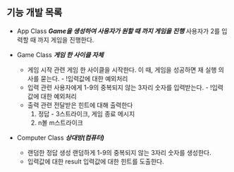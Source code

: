 ## 기능 개발 목록

- App Class
  **_Game을 생성하여 사용자가 원할 때 까지 게임을 진행_**
  사용자가 2를 입력할 때 까지 게임을 진행한다.

- Game Class
  **_게임 한 사이클 자체_**

  - 게임 시작 관련
    게임 한 사이클을 시작한다.
    이 때, 게임을 성공하면 재 실행 의사를 묻는다. - !입력값에 대한 예외처리
  - 입력 관련
    사용자에게 1-9의 중복되지 않는 3자리 숫자를 입력받는다. - !입력값에 대한 예외처리
  - 출력 관련
    전달받은 힌트에 대해 출력한다
    1. 정답 - 3스트라이크, 게임 종료 메시지
    2. n볼 m스트라이크

- Computer Class
  **_상대방(컴퓨터)_**

  - 랜덤한 정답 생성
    랜덤하게 1-9의 중복되지 않는 3자리 숫자를 생성한다.
  - 입력값에 대한 result
    입력값에 대한 힌트를 도출한다.
